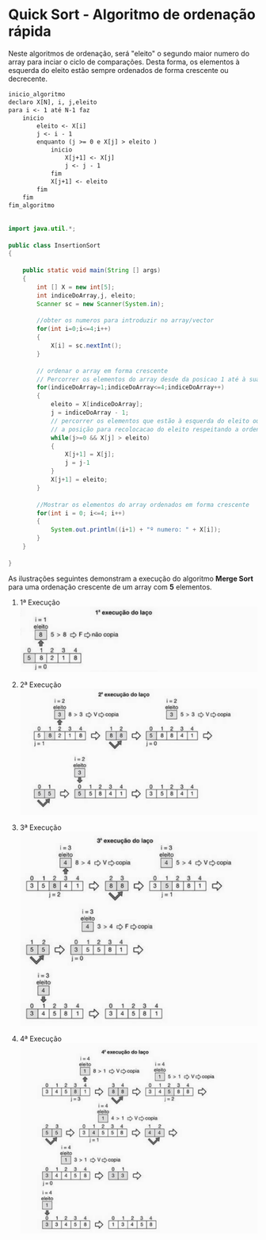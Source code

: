 # Quick Sort - Algoritmo de ordenação rápida

Neste algoritmos de ordenação, será "eleito" o segundo maior numero do array para inciar o ciclo de comparações. Desta forma, os elementos à esquerda do eleito estão sempre ordenados de forma crescente ou decrecente. 

```pseudocode
inicio_algoritmo
declaro X[N], i, j,eleito
para i <- 1 até N-1 faz
    inicio
        eleito <- X[i]
        j <- i - 1
        enquanto (j >= 0 e X[j] > eleito )
            inicio
                X[j+1] <- X[j]
                j <- j - 1
            fim
            X[j+1] <- eleito
        fim
    fim
fim_algoritmo
```

```.java

import java.util.*;

public class InsertionSort
{

    public static void main(String [] args)
    {
        int [] X = new int[5];
        int indiceDoArray,j, eleito;
        Scanner sc = new Scanner(System.in);
        
        //obter os numeros para introduzir no array/vector
        for(int i=0;i<=4;i++)
        {
            X[i] = sc.nextInt();
        }
        
        // ordenar o array em forma crescente
        // Percorrer os elementos do array desde da posicao 1 até à sua ultima posicao
        for(indiceDoArray=1;indiceDoArray<=4;indiceDoArray++)
        {
            eleito = X[indiceDoArray];
            j = indiceDoArray - 1;
            // percorrer os elementos que estão à esquerda do eleito ou até encontrar
            // a posição para recolocacao do eleito respeitando a ordenação que pretende
            while(j>=0 && X[j] > eleito)
            {
                X[j+1] = X[j];
                j = j-1
            }
            X[j+1] = eleito;
        }
        
        //Mostrar os elementos do array ordenados em forma crescente
        for(int i = 0; i<=4; i++)
        {
            System.out.println((i+1) + "º numero: " + X[i]);
        }
    }

}

```

As ilustrações seguintes demonstram a execução do algoritmo **Merge Sort** para uma ordenação crescente de um array com __5__ elementos.

1. 1ª Execução
![1ª Execução](../images/algoritmos/insertion_sort_1_execucao.png)

1. 2ª Execução
![2ª Execução](../images/algoritmos/insertion_sort_2_execucao.png)

1. 3ª Execução
![3ª Execução](../images/algoritmos/insertion_sort_3_execucao.png)

1. 4ª Execução
![4ª Execução](../images/algoritmos/insertion_sort_4_execucao.png)


